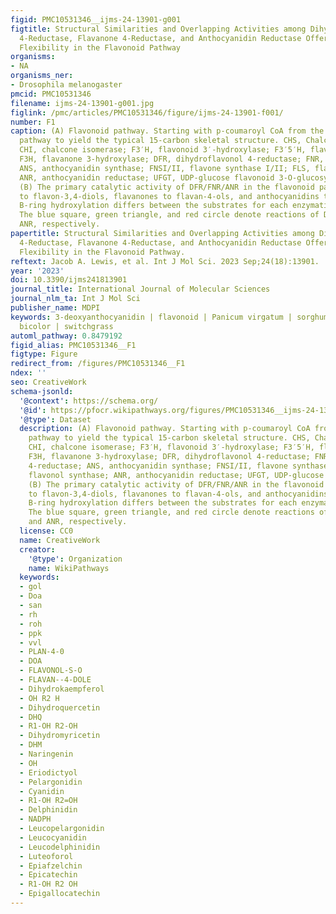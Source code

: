 ```yaml
---
figid: PMC10531346__ijms-24-13901-g001
figtitle: Structural Similarities and Overlapping Activities among Dihydroflavonol
  4-Reductase, Flavanone 4-Reductase, and Anthocyanidin Reductase Offer Metabolic
  Flexibility in the Flavonoid Pathway
organisms:
- NA
organisms_ner:
- Drosophila melanogaster
pmcid: PMC10531346
filename: ijms-24-13901-g001.jpg
figlink: /pmc/articles/PMC10531346/figure/ijms-24-13901-f001/
number: F1
caption: (A) Flavonoid pathway. Starting with p-coumaroyl CoA from the monolignol
  pathway to yield the typical 15-carbon skeletal structure. CHS, Chalcone synthase;
  CHI, chalcone isomerase; F3′H, flavonoid 3′-hydroxylase; F3′5′H, flavonoid 3′5′-hydroxylase;
  F3H, flavanone 3-hydroxylase; DFR, dihydroflavonol 4-reductase; FNR, flavanone 4-reductase;
  ANS, anthocyanidin synthase; FNSI/II, flavone synthase I/II; FLS, flavonol synthase;
  ANR, anthocyanidin reductase; UFGT, UDP-glucose flavonoid 3-O-glucosyltransferase.
  (B) The primary catalytic activity of DFR/FNR/ANR in the flavonoid pathways. dihydroflavonols
  to flavon-3,4-diols, flavanones to flavan-4-ols, and anthocyanidins to flavan-3-ols.
  B-ring hydroxylation differs between the substrates for each enzymatic reaction.
  The blue square, green triangle, and red circle denote reactions of DFR, FNR, and
  ANR, respectively.
papertitle: Structural Similarities and Overlapping Activities among Dihydroflavonol
  4-Reductase, Flavanone 4-Reductase, and Anthocyanidin Reductase Offer Metabolic
  Flexibility in the Flavonoid Pathway.
reftext: Jacob A. Lewis, et al. Int J Mol Sci. 2023 Sep;24(18):13901.
year: '2023'
doi: 10.3390/ijms241813901
journal_title: International Journal of Molecular Sciences
journal_nlm_ta: Int J Mol Sci
publisher_name: MDPI
keywords: 3-deoxyanthocyanidin | flavonoid | Panicum virgatum | sorghum | Sorghum
  bicolor | switchgrass
automl_pathway: 0.8479192
figid_alias: PMC10531346__F1
figtype: Figure
redirect_from: /figures/PMC10531346__F1
ndex: ''
seo: CreativeWork
schema-jsonld:
  '@context': https://schema.org/
  '@id': https://pfocr.wikipathways.org/figures/PMC10531346__ijms-24-13901-g001.html
  '@type': Dataset
  description: (A) Flavonoid pathway. Starting with p-coumaroyl CoA from the monolignol
    pathway to yield the typical 15-carbon skeletal structure. CHS, Chalcone synthase;
    CHI, chalcone isomerase; F3′H, flavonoid 3′-hydroxylase; F3′5′H, flavonoid 3′5′-hydroxylase;
    F3H, flavanone 3-hydroxylase; DFR, dihydroflavonol 4-reductase; FNR, flavanone
    4-reductase; ANS, anthocyanidin synthase; FNSI/II, flavone synthase I/II; FLS,
    flavonol synthase; ANR, anthocyanidin reductase; UFGT, UDP-glucose flavonoid 3-O-glucosyltransferase.
    (B) The primary catalytic activity of DFR/FNR/ANR in the flavonoid pathways. dihydroflavonols
    to flavon-3,4-diols, flavanones to flavan-4-ols, and anthocyanidins to flavan-3-ols.
    B-ring hydroxylation differs between the substrates for each enzymatic reaction.
    The blue square, green triangle, and red circle denote reactions of DFR, FNR,
    and ANR, respectively.
  license: CC0
  name: CreativeWork
  creator:
    '@type': Organization
    name: WikiPathways
  keywords:
  - gol
  - Doa
  - san
  - rh
  - roh
  - ppk
  - vvl
  - PLAN-4-0
  - DOA
  - FLAVONOL-S-O
  - FLAVAN--4-DOLE
  - Dihydrokaempferol
  - OH R2 H
  - Dihydroquercetin
  - DHQ
  - R1-OH R2-OH
  - Dihydromyricetin
  - DHM
  - Naringenin
  - OH
  - Eriodictyol
  - Pelargonidin
  - Cyanidin
  - R1-OH R2=OH
  - Delphinidin
  - NADPH
  - Leucopelargonidin
  - Leucocyanidin
  - Leucodelphinidin
  - Luteoforol
  - Epiafzelchin
  - Epicatechin
  - R1-OH R2 OH
  - Epigallocatechin
---
```

